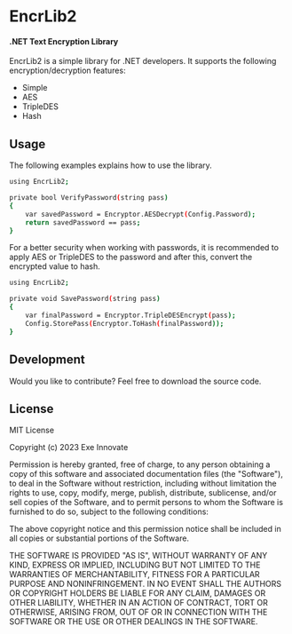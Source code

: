 # EncrLib2
#### .NET Text Encryption Library

EncrLib2 is a simple library for .NET developers. It supports the following encryption/decryption features:

- Simple 
- AES
- TripleDES
- Hash

## Usage

The following examples explains how to use the library.

```sh
using EncrLib2;

private bool VerifyPassword(string pass)
{
    var savedPassword = Encryptor.AESDecrypt(Config.Password);
    return savedPassword == pass;
}
```

For a better security when working with passwords, it is recommended to apply AES or TripleDES to the password and after this, convert the encrypted value to hash.

```sh
using EncrLib2;

private void SavePassword(string pass)
{
    var finalPassword = Encryptor.TripleDESEncrypt(pass);
    Config.StorePass(Encryptor.ToHash(finalPassword));
}
```

## Development

Would you like to contribute? Feel free to download the source code.

## License
MIT License

Copyright (c) 2023 Exe Innovate

Permission is hereby granted, free of charge, to any person obtaining a copy
of this software and associated documentation files (the "Software"), to deal
in the Software without restriction, including without limitation the rights
to use, copy, modify, merge, publish, distribute, sublicense, and/or sell
copies of the Software, and to permit persons to whom the Software is
furnished to do so, subject to the following conditions:

The above copyright notice and this permission notice shall be included in all
copies or substantial portions of the Software.

THE SOFTWARE IS PROVIDED "AS IS", WITHOUT WARRANTY OF ANY KIND, EXPRESS OR
IMPLIED, INCLUDING BUT NOT LIMITED TO THE WARRANTIES OF MERCHANTABILITY,
FITNESS FOR A PARTICULAR PURPOSE AND NONINFRINGEMENT. IN NO EVENT SHALL THE
AUTHORS OR COPYRIGHT HOLDERS BE LIABLE FOR ANY CLAIM, DAMAGES OR OTHER
LIABILITY, WHETHER IN AN ACTION OF CONTRACT, TORT OR OTHERWISE, ARISING FROM,
OUT OF OR IN CONNECTION WITH THE SOFTWARE OR THE USE OR OTHER DEALINGS IN THE
SOFTWARE.
